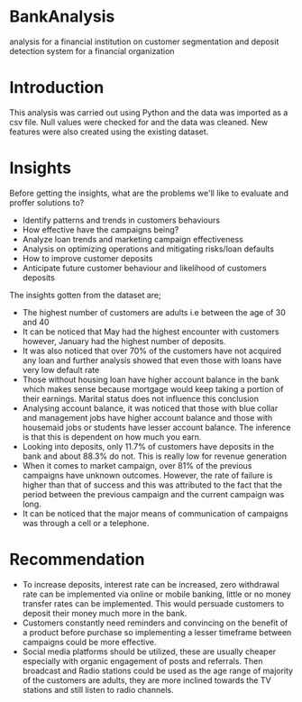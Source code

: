 # BankAnalysis
analysis for a financial institution on customer segmentation and deposit detection system for a financial organization

# Introduction
This analysis was carried out using Python and the data was imported as a csv file. Null values were checked for and the data was cleaned. New features were also created using the existing dataset.

# Insights
Before getting the insights, what are the problems we'll like to evaluate and proffer solutions to?
- Identify patterns and trends in customers behaviours
- How effective have the campaigns being?
- Analyze loan trends and marketing campaign effectiveness
- Analysis on optimizing operations and mitigating risks/loan defaults
- How to improve customer deposits
- Anticipate future customer behaviour and likelihood of customers deposits

The insights gotten from the dataset are;
- The highest number of customers are adults i.e between the age of 30 and 40
- It can be noticed that May had the highest encounter with customers however, January had the highest number of deposits.
- It was also noticed that over 70% of the customers have not acquired any loan and further analysis showed that even those with loans have very low default rate
- Those without housing loan have higher account balance in the bank which makes sense because mortgage would keep taking a portion of their earnings. Marital status does not influence this conclusion
- Analysing account balance, it was noticed that those with blue collar and management jobs have higher account balance and those with housemaid jobs or students have lesser account balance. The inference is that this is dependent on how much you earn.
- Looking into deposits, only 11.7% of customers have deposits in the bank and about 88.3% do not. This is really low for revenue generation
- When it comes to market campaign, over 81% of the previous campaigns have unknown outcomes. However, the rate of failure is higher than that of success and this was attributed to the fact that the period between the previous campaign and the current campaign was long. 
- It can be noticed that the major means of communication of campaigns was through a cell or a telephone. 

# Recommendation
- To increase deposits, interest rate can be increased, zero withdrawal rate can be implemented via online or mobile banking, little or no money transfer rates can be implemented. This would persuade customers to deposit their money much more in the bank.
- Customers constantly need reminders and convincing on the benefit of a product before purchase so implementing a lesser timeframe between campaigns could be more effective.
- Social media platforms should be utilized, these are usually cheaper especially with organic engagement of posts and referrals. Then broadcast and Radio stations could be used as the age range of majority of the customers are adults, they are more inclined towards the TV stations and still listen to radio channels.
